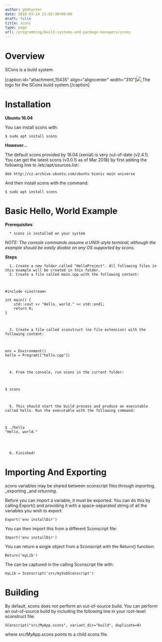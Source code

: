 ```yaml
---
author: gbmhunter
date: 2018-03-14 21:02:30+00:00
draft: false
title: scons
type: page
url: /programming/build-systems-and-package-managers/scons
---
```


# Overview




SCons is a build system.



[caption id="attachment_15435" align="aligncenter" width="310"][![](http://blog.mbedded.ninja/wp-content/uploads/2018/03/scons-build-system-logo.png)
](http://blog.mbedded.ninja/wp-content/uploads/2018/03/scons-build-system-logo.png) The logo for the SCons build system.[/caption]



# Installation




**Ubuntu 16.04**




You can install scons with:



    
    $ sudo apt install scons




**However...**




The default scons provided by 16.04 (xenial) is very out-of-date (v2.4.1). You can get the latest scons (v3.0.1) as of Mar 2018) by first adding the following line to /etc/apt/sources.list:



    
    deb http://cz.archive.ubuntu.com/ubuntu bionic main universe




And then install scons with the command:



    
    $ sudo apt install scons




# Basic Hello, World Example




**Prerequisites**





	  * scons is installed on your system



_NOTE: The console commands assume a UNIX-style terminal, although the example should be easily doable on any OS supported by scons._




**Steps**





	  1. Create a new folder called "HelloProject". All following files in this example will be created in this folder.
	  2. Create a file called main.cpp with the following content:  


    
    #include <iostream>
    
    int main() {
    	std::cout << "Hello, world." << std::endl;
    	return 0;
    }



	  3. Create a file called sconstruct (no file extension) with the following content:  


    
    env = Environment()
    hello = Program(["hello.cpp"])



	  4. From the console, run scons in the current folder:  


    
    $ scons



	  5. This should start the build process and produce an executable called hello. Run the executable with the following command:  


    
    $ ./hello
    "Hello, world."
    



	  6. Finished!



# Importing And Exporting




scons variables may be shared between sconscript files through _importing_, _exporting _and _returning_.




Before you can import a variable, it must be exported. You can do this by calling Export() and providing it with a space-separated string of all the variables you wish to export:



    
    Export('env installDir')




You can then import this from a different Sconscript file:



    
    Import('env installDir')




You can return a single object from a Sconscript with the Return() function:



    
    Return('myLib')




The can be captured in the calling Sconscript file with:



    
    myLib = Sconscript('src/mySubSconscript')







# Building




By default, scons does not perform an out-of-source build. You can perform an out-of-source build by including the following line in your root-level sconstruct file:



    
    SConscript("src/MyApp.scons", variant_dir="build", duplicate=0)




where src/MyApp.scons points to a child scons file.
